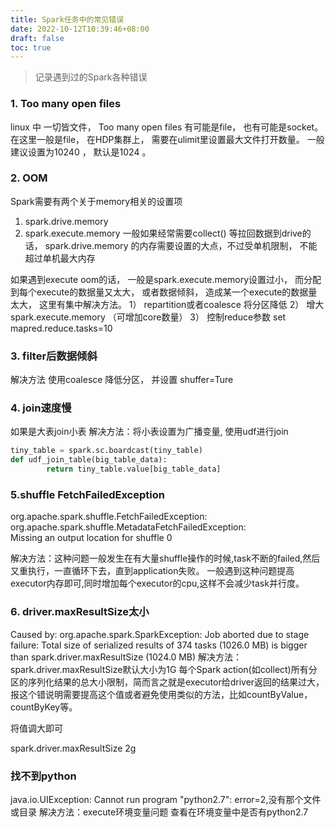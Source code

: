 ```yaml
---
title: Spark任务中的常见错误
date: 2022-10-12T10:39:46+08:00
draft: false
toc: true
---
```



> 记录遇到过的Spark各种错误
<!--more-->
### 1. Too many open files 
linux 中 一切皆文件， Too many open files 有可能是file， 也有可能是socket。 在这里一般是file， 在HDP集群上， 需要在ulimit里设置最大文件打开数量。 一般建议设置为10240 ， 默认是1024 。 

### 2. OOM

Spark需要有两个关于memory相关的设置项
1) spark.drive.memory
2) spark.execute.memory
一般如果经常需要collect() 等拉回数据到drive的话， spark.drive.memory 的内存需要设置的大点，不过受单机限制， 不能超过单机最大内存

如果遇到execute oom的话， 一般是spark.execute.memory设置过小， 而分配到每个execute的数据量又太大， 或者数据倾斜， 造成某一个execute的数据量太大， 这里有集中解决方法。
1） repartition或者coalesce  将分区降低 
2） 增大spark.execute.memory （可增加core数量）
3） 控制reduce参数 set mapred.reduce.tasks=10 

### 3. filter后数据倾斜
解决方法
使用coalesce 降低分区， 并设置 shuffer=Ture

### 4. join速度慢
如果是大表join小表
解决方法：将小表设置为广播变量, 使用udf进行join
```python
tiny_table = spark.sc.boardcast(tiny_table)
def udf_join_table(big_table_data):
        return tiny_table.value[big_table_data]
```
### 5.shuffle FetchFailedException
  
  org.apache.spark.shuffle.FetchFailedException:
  org.apache.spark.shuffle.MetadataFetchFailedException:   
  Missing an output location for shuffle 0

解决方法：这种问题一般发生在有大量shuffle操作的时候,task不断的failed,然后又重执行，一直循环下去，直到application失败。
一般遇到这种问题提高executor内存即可,同时增加每个executor的cpu,这样不会减少task并行度。

### 6. driver.maxResultSize太小
Caused by: org.apache.spark.SparkException:
 Job aborted due to stage failure: Total size of serialized 
 results of 374 tasks (1026.0 MB) is bigger than
  spark.driver.maxResultSize (1024.0 MB)
解决方法：spark.driver.maxResultSize默认大小为1G 每个Spark action(如collect)所有分区的序列化结果的总大小限制，简而言之就是executor给driver返回的结果过大，报这个错说明需要提高这个值或者避免使用类似的方法，比如countByValue，countByKey等。

将值调大即可

spark.driver.maxResultSize 2g

### 找不到python
java.io.UIException: Cannot run program "python2.7": error=2,没有那个文件或目录
解决方法：execute环境变量问题 查看在环境变量中是否有python2.7

